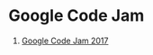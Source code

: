 # Google Code Jam

1. [Google Code Jam 2017](https://github.com/k0syan/GoogleCodeJam/tree/master/Google%20Code%20Jam%202017/Qualification)
